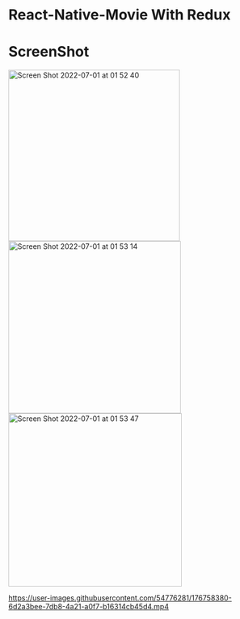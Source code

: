 # React-Native-Movie With Redux

# ScreenShot
<img width="339" alt="Screen Shot 2022-07-01 at 01 52 40" src="https://user-images.githubusercontent.com/54776281/176756446-cf4fb3fd-df07-4019-b40f-357800d48fdf.png">

<img width="341" alt="Screen Shot 2022-07-01 at 01 53 14" src="https://user-images.githubusercontent.com/54776281/176756458-84ead60f-3ac5-4295-8269-40d1139a2019.png">

<img width="343" alt="Screen Shot 2022-07-01 at 01 53 47" src="https://user-images.githubusercontent.com/54776281/176756480-cb31830a-cb70-48df-bf13-7f3fb3647ac9.png">

https://user-images.githubusercontent.com/54776281/176758380-6d2a3bee-7db8-4a21-a0f7-b16314cb45d4.mp4
